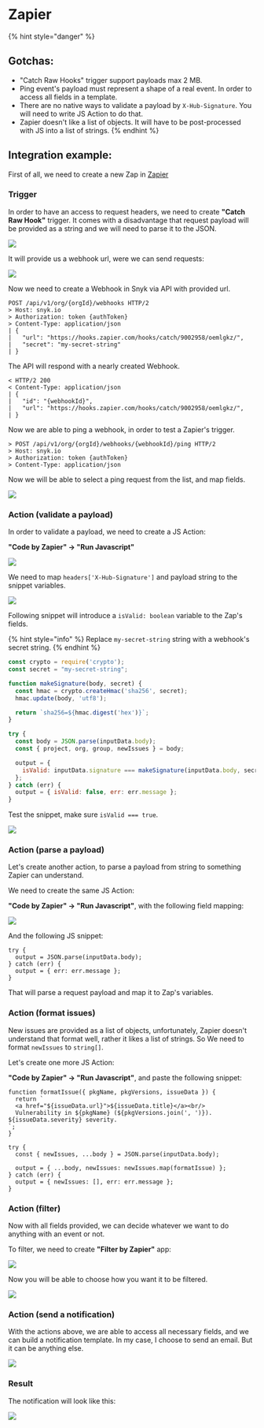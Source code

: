 # Zapier

{% hint style="danger" %}
## Gotchas:

* "Catch Raw Hooks" trigger support payloads max 2 MB.
* Ping event's payload must represent a shape of a real event. In order to access all fields in a template.
* There are no native ways to validate a payload by `X-Hub-Signature`. You will need to write JS Action to do that.
* Zapier doesn't like a list of objects. It will have to be post-processed with JS into a list of strings.
{% endhint %}

## Integration example:

First of all, we need to create a new Zap in [Zapier](https://zapier.com/)

### Trigger

In order to have an access to request headers, we need to create **"Catch Raw Hook"** trigger. It comes with a disadvantage that request payload will be provided as a string and we will need to parse it to the JSON.

![](../../.gitbook/assets/untitled%20%281%29.png)

It will provide us a webhook url, were we can send requests:

![](../../.gitbook/assets/untitled-1%20%281%29.png)

Now we need to create a Webhook in Snyk via API with provided url.

```text
POST /api/v1/org/{orgId}/webhooks HTTP/2
> Host: snyk.io
> Authorization: token {authToken}
> Content-Type: application/json
| {
|   "url": "https://hooks.zapier.com/hooks/catch/9002958/oemlgkz/",
|   "secret": "my-secret-string"
| }
```

The API will respond with a nearly created Webhook.

```text
< HTTP/2 200 
< Content-Type: application/json
| {
|   "id": "{webhookId}",
|   "url": "https://hooks.zapier.com/hooks/catch/9002958/oemlgkz/",
| }
```

Now we are able to ping a webhook, in order to test a Zapier's trigger.

```text
> POST /api/v1/org/{orgId}/webhooks/{webhookId}/ping HTTP/2
> Host: snyk.io
> Authorization: token {authToken}
> Content-Type: application/json
```

Now we will be able to select a ping request from the list, and map fields.

![](../../.gitbook/assets/untitled-2%20%281%29.png)

### Action \(validate a payload\)

In order to validate a payload, we need to create a JS Action: 

**"Code by Zapier" → "Run Javascript"**

![](../../.gitbook/assets/untitled-3%20%281%29.png)

We need to map `headers['X-Hub-Signature']` and payload string to the snippet variables.

![](../../.gitbook/assets/untitled-4%20%281%29.png)

Following snippet will introduce a `isValid: boolean` variable to the Zap's fields.

{% hint style="info" %}
Replace `my-secret-string` string with a webhook's secret string.
{% endhint %}

```javascript
const crypto = require('crypto');
const secret = "my-secret-string";

function makeSignature(body, secret) {
  const hmac = crypto.createHmac('sha256', secret);
  hmac.update(body, 'utf8');

  return `sha256=${hmac.digest('hex')}`;
}

try {
  const body = JSON.parse(inputData.body);
  const { project, org, group, newIssues } = body;

  output = { 
    isValid: inputData.signature === makeSignature(inputData.body, secret)
  };
} catch (err) {
  output = { isValid: false, err: err.message };
}
```

Test the snippet, make sure `isValid === true`.

![](../../.gitbook/assets/untitled-5%20%281%29.png)

### Action \(parse a payload\)

Let's create another action, to parse a payload from string to something Zapier can understand.

We need to create the same JS Action: 

**"Code by Zapier" → "Run Javascript"**, with the following field mapping:

![](../../.gitbook/assets/untitled-6%20%281%29.png)

And the following JS snippet:

```text
try {
  output = JSON.parse(inputData.body);
} catch (err) {
  output = { err: err.message };
}
```

That will parse a request payload and map it to Zap's variables.

### Action \(format issues\)

New issues are provided as a list of objects, unfortunately, Zapier doesn't understand that format well, rather it likes a list of strings. So We need to format `newIssues` to `string[]`.

Let's create one more JS Action: 

**"Code by Zapier" → "Run Javascript"**, and paste the following snippet:

```text
function formatIssue({ pkgName, pkgVersions, issueData }) {
  return `
  <a href="${issueData.url}">${issueData.title}</a><br/>
  Vulnerability in ${pkgName} (${pkgVersions.join(', ')}). ${issueData.severity} severity.
`;
}

try {
  const { newIssues, ...body } = JSON.parse(inputData.body);

  output = { ...body, newIssues: newIssues.map(formatIssue) };
} catch (err) {
  output = { newIssues: [], err: err.message };
}
```

### Action \(filter\)

Now with all fields provided, we can decide whatever we want to do anything with an event or not.

To filter, we need to create **"Filter by Zapier"** app:

![](../../.gitbook/assets/untitled-7%20%281%29.png)

Now you will be able to choose how you want it to be filtered.

![](../../.gitbook/assets/untitled-8%20%281%29.png)

### Action \(send a notification\)

With the actions above, we are able to access all necessary fields, and we can build a notification template. In my case, I choose to send an email. But it can be anything else.

![](../../.gitbook/assets/untitled-9%20%281%29.png)

### Result

The notification will look like this:

![](../../.gitbook/assets/zapier-notification.png)

